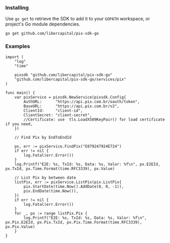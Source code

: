 ### Installing
Use `go get` to retrieve the SDK to add it to your `GOPATH` workspace, or
project's Go module dependencies.

	go get github.com/libercapital/pix-sdk-go

### Examples

```
import (
	"log"
	"time"

	pixsdk "github.com/libercapital/pix-sdk-go"
	"github.com/libercapital/pix-sdk-go/services/pix"
)

func main() {
	var pixService = pixsdk.NewService(pixsdk.Config{
		AuthURL:      "https://api.pix.com.br/oauth/token",
		BaseURL:      "https://api.pix.com.br/v2",
		ClientId:     "client-id",
		ClientSecret: "client-secret",
		//Certificate: use 	tls.LoadX509KeyPair() for load certificate if you need,
	})

	// Find Pix by EndToEndId

	px, err := pixService.FindPix("E879247924E724")
	if err != nil {
		log.Fatal(err.Error())
	}
	log.Printf("E2E: %s, TxId: %s, Data: %s, Valor: %f\n", px.E2EId, px.TxId, px.Time.Format(time.RFC3339), px.Value)

	// List Pix by between date
	listPix, err := pixService.ListPix(pix.ListPix{
		pix.StartDate(time.Now().AddDate(0, 0, -1)),
		pix.EndDate(time.Now()),
	})
	if err != nil {
		log.Fatal(err.Error())
	}
	for _, px := range listPix.Pix {
		log.Printf("E2E: %s, TxId: %s, Data: %s, Valor: %f\n", px.Pix.E2EId, px.Pix.TxId, px.Pix.Time.Format(time.RFC3339), px.Pix.Value)
	}
}

```